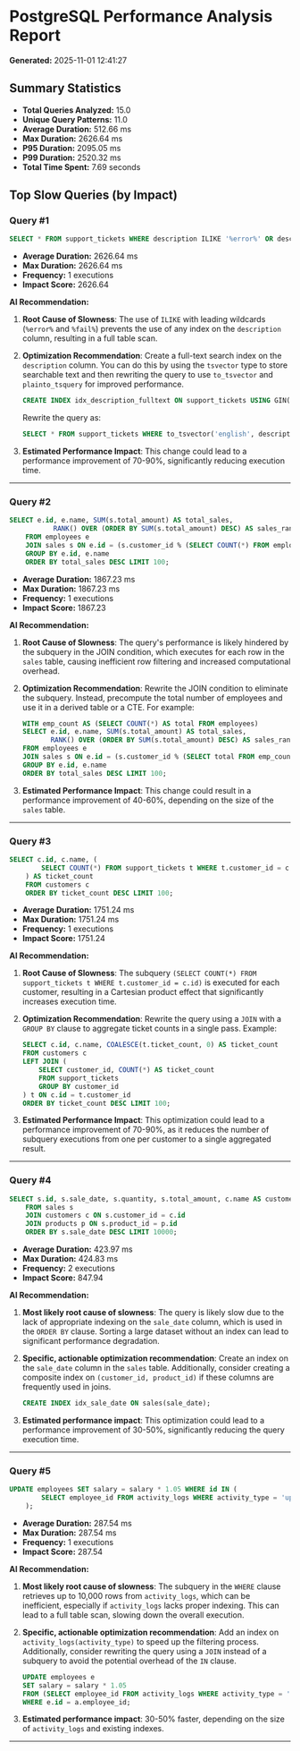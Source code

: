 # PostgreSQL Performance Analysis Report

**Generated:** 2025-11-01 12:41:27

## Summary Statistics

- **Total Queries Analyzed:** 15.0
- **Unique Query Patterns:** 11.0
- **Average Duration:** 512.66 ms
- **Max Duration:** 2626.64 ms
- **P95 Duration:** 2095.05 ms
- **P99 Duration:** 2520.32 ms
- **Total Time Spent:** 7.69 seconds

## Top Slow Queries (by Impact)

### Query #1

```sql
SELECT * FROM support_tickets WHERE description ILIKE '%error%' OR description ILIKE '%fail%' LIMIT 1000;
```

- **Average Duration:** 2626.64 ms
- **Max Duration:** 2626.64 ms
- **Frequency:** 1 executions
- **Impact Score:** 2626.64

**AI Recommendation:**

1. **Root Cause of Slowness**: The use of `ILIKE` with leading wildcards (`%error%` and `%fail%`) prevents the use of any index on the `description` column, resulting in a full table scan.

2. **Optimization Recommendation**: Create a full-text search index on the `description` column. You can do this by using the `tsvector` type to store searchable text and then rewriting the query to use `to_tsvector` and `plainto_tsquery` for improved performance.

   ```sql
   CREATE INDEX idx_description_fulltext ON support_tickets USING GIN(to_tsvector('english', description));
   ```

   Rewrite the query as:
   ```sql
   SELECT * FROM support_tickets WHERE to_tsvector('english', description) @@ plainto_tsquery('error | fail') LIMIT 1000;
   ```

3. **Estimated Performance Impact**: This change could lead to a performance improvement of 70-90%, significantly reducing execution time.

---

### Query #2

```sql
SELECT e.id, e.name, SUM(s.total_amount) AS total_sales,
	       RANK() OVER (ORDER BY SUM(s.total_amount) DESC) AS sales_rank
	FROM employees e
	JOIN sales s ON e.id = (s.customer_id % (SELECT COUNT(*) FROM employees)) + 1
	GROUP BY e.id, e.name
	ORDER BY total_sales DESC LIMIT 100;
```

- **Average Duration:** 1867.23 ms
- **Max Duration:** 1867.23 ms
- **Frequency:** 1 executions
- **Impact Score:** 1867.23

**AI Recommendation:**

1. **Root Cause of Slowness**: The query's performance is likely hindered by the subquery in the JOIN condition, which executes for each row in the `sales` table, causing inefficient row filtering and increased computational overhead.

2. **Optimization Recommendation**: Rewrite the JOIN condition to eliminate the subquery. Instead, precompute the total number of employees and use it in a derived table or a CTE. For example:
   ```sql
   WITH emp_count AS (SELECT COUNT(*) AS total FROM employees)
   SELECT e.id, e.name, SUM(s.total_amount) AS total_sales,
          RANK() OVER (ORDER BY SUM(s.total_amount) DESC) AS sales_rank
   FROM employees e
   JOIN sales s ON e.id = (s.customer_id % (SELECT total FROM emp_count)) + 1
   GROUP BY e.id, e.name
   ORDER BY total_sales DESC LIMIT 100;
   ```

3. **Estimated Performance Impact**: This change could result in a performance improvement of 40-60%, depending on the size of the `sales` table.

---

### Query #3

```sql
SELECT c.id, c.name, (
	    SELECT COUNT(*) FROM support_tickets t WHERE t.customer_id = c.id
	) AS ticket_count
	FROM customers c
	ORDER BY ticket_count DESC LIMIT 100;
```

- **Average Duration:** 1751.24 ms
- **Max Duration:** 1751.24 ms
- **Frequency:** 1 executions
- **Impact Score:** 1751.24

**AI Recommendation:**

1. **Root Cause of Slowness**: The subquery `(SELECT COUNT(*) FROM support_tickets t WHERE t.customer_id = c.id)` is executed for each customer, resulting in a Cartesian product effect that significantly increases execution time.

2. **Optimization Recommendation**: Rewrite the query using a `JOIN` with a `GROUP BY` clause to aggregate ticket counts in a single pass. Example:
   ```sql
   SELECT c.id, c.name, COALESCE(t.ticket_count, 0) AS ticket_count
   FROM customers c
   LEFT JOIN (
       SELECT customer_id, COUNT(*) AS ticket_count
       FROM support_tickets
       GROUP BY customer_id
   ) t ON c.id = t.customer_id
   ORDER BY ticket_count DESC LIMIT 100;
   ```

3. **Estimated Performance Impact**: This optimization could lead to a performance improvement of 70-90%, as it reduces the number of subquery executions from one per customer to a single aggregated result.

---

### Query #4

```sql
SELECT s.id, s.sale_date, s.quantity, s.total_amount, c.name AS customer_name, p.name AS product_name, p.category
	FROM sales s
	JOIN customers c ON s.customer_id = c.id
	JOIN products p ON s.product_id = p.id
	ORDER BY s.sale_date DESC LIMIT 10000;
```

- **Average Duration:** 423.97 ms
- **Max Duration:** 424.83 ms
- **Frequency:** 2 executions
- **Impact Score:** 847.94

**AI Recommendation:**

1. **Most likely root cause of slowness**: The query is likely slow due to the lack of appropriate indexing on the `sale_date` column, which is used in the `ORDER BY` clause. Sorting a large dataset without an index can lead to significant performance degradation.

2. **Specific, actionable optimization recommendation**: Create an index on the `sale_date` column in the `sales` table. Additionally, consider creating a composite index on `(customer_id, product_id)` if these columns are frequently used in joins.

   ```sql
   CREATE INDEX idx_sale_date ON sales(sale_date);
   ```

3. **Estimated performance impact**: This optimization could lead to a performance improvement of 30-50%, significantly reducing the query execution time.

---

### Query #5

```sql
UPDATE employees SET salary = salary * 1.05 WHERE id IN (
	    SELECT employee_id FROM activity_logs WHERE activity_type = 'update' LIMIT 10000
	);
```

- **Average Duration:** 287.54 ms
- **Max Duration:** 287.54 ms
- **Frequency:** 1 executions
- **Impact Score:** 287.54

**AI Recommendation:**

1. **Most likely root cause of slowness**: The subquery in the `WHERE` clause retrieves up to 10,000 rows from `activity_logs`, which can be inefficient, especially if `activity_logs` lacks proper indexing. This can lead to a full table scan, slowing down the overall execution.

2. **Specific, actionable optimization recommendation**: Add an index on `activity_logs(activity_type)` to speed up the filtering process. Additionally, consider rewriting the query using a `JOIN` instead of a subquery to avoid the potential overhead of the `IN` clause.

   ```sql
   UPDATE employees e
   SET salary = salary * 1.05
   FROM (SELECT employee_id FROM activity_logs WHERE activity_type = 'update' LIMIT 10000) a
   WHERE e.id = a.employee_id;
   ```

3. **Estimated performance impact**: 30-50% faster, depending on the size of `activity_logs` and existing indexes.

---
